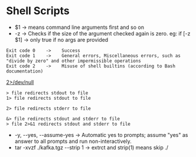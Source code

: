 # Shell Scripts

- $1 -> means command line arguments first and so on
- -z -> Checks if the size of the argument checked again is zero.
  eg: if [-z $1] -> only true if no args are provided

```
Exit code 0    ->    Success
Exit code 1    ->    General errors, Miscellaneous errors, such as "divide by zero" and other impermissible operations
Exit code 2    ->    Misuse of shell builtins (according to Bash documentation)
```

[2>/dev/null](https://askubuntu.com/questions/350208/what-does-2-dev-null-mean)

```
> file redirects stdout to file
1> file redirects stdout to file

2> file redirects stderr to file

&> file redirects stdout and stderr to file
> file 2>&1 redirects stdout and stderr to file
```

- -y, --yes, --assume-yes -> Automatic yes to prompts; assume "yes" as answer to all prompts and run non-interactively.
- tar -xvzf ./kafka.tgz --strip 1 -> extrct and strip(1) means skip ./
